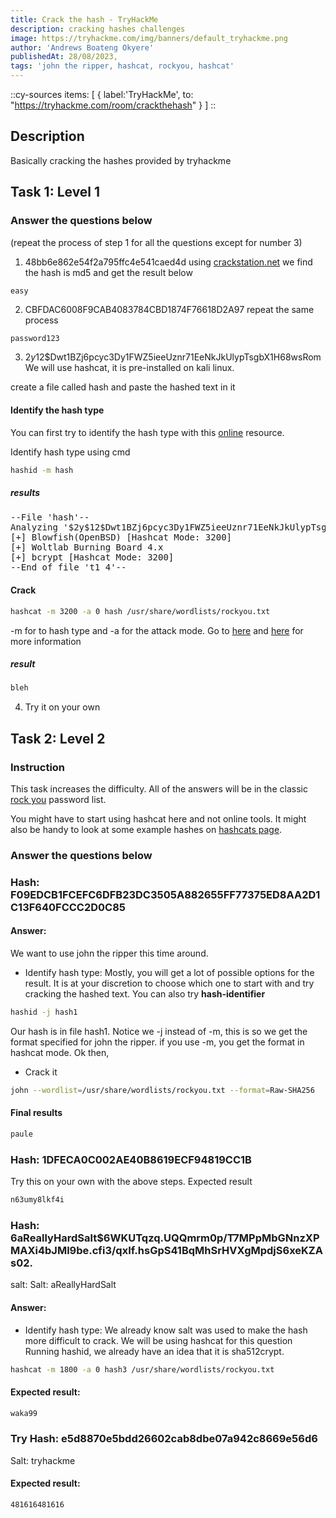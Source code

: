 ```yaml
---
title: Crack the hash - TryHackMe
description: cracking hashes challenges
image: https://tryhackme.com/img/banners/default_tryhackme.png
author: 'Andrews Boateng Okyere'
publishedAt: 28/08/2023,
tags: 'john the ripper, hashcat, rockyou, hashcat'
---
```


::cy-sources
items: [
  {
    label:'TryHackMe',
    to: "https://tryhackme.com/room/crackthehash"
  }
]
::

## Description
Basically cracking the hashes provided by tryhackme

## Task 1: Level 1
### Answer the questions below
(repeat the process of step 1 for all the questions except for number 3)

 1. 48bb6e862e54f2a795ffc4e541caed4d
using [crackstation.net](crackstation.net) we find the hash is md5 and get the result below
```
easy
```
 2. CBFDAC6008F9CAB4083784CBD1874F76618D2A97 
repeat the same process
```sh
password123
```

 3. $2y$12$Dwt1BZj6pcyc3Dy1FWZ5ieeUznr71EeNkJkUlypTsgbX1H68wsRom
We will use hashcat, it is pre-installed on kali linux.


create a file called hash and paste the hashed text in it
#### Identify the hash type
You can first try to identify the hash type with this
[online](https://www.onlinehashcrack.com/hash-identification.php) resource. 

Identify hash type using cmd
```sh
hashid -m hash
```
##### results
<pre>
--File 'hash'--
Analyzing '$2y$12$Dwt1BZj6pcyc3Dy1FWZ5ieeUznr71EeNkJkUlypTsgbX1H68wsRom'
[+] Blowfish(OpenBSD) [Hashcat Mode: 3200]
[+] Woltlab Burning Board 4.x 
[+] bcrypt [Hashcat Mode: 3200]
--End of file 't1_4'--  
</pre>

#### Crack
```sh
hashcat -m 3200 -a 0 hash /usr/share/wordlists/rockyou.txt
```
-m for to  hash type and -a for the attack mode. Go to [here](https://hashcat.net/wiki/doku.php?id=hashcat) and [here](https://hashcat.net/wiki/doku.php?id=example_hashes) for more information

##### result
```sh
bleh

```

4. Try it on your own


## Task 2: Level 2
### Instruction
This task increases the difficulty. All of the answers will be in the classic [rock you](https://github.com/brannondorsey/naive-hashcat/releases/download/data/rockyou.txt) password list.

You might have to start using hashcat here and not online tools. It might also be handy to look at some example hashes on [hashcats page](https://hashcat.net/wiki/doku.php?id=example_hashes).

### Answer the questions below
### Hash: F09EDCB1FCEFC6DFB23DC3505A882655FF77375ED8AA2D1C13F640FCCC2D0C85
#### Answer:
We want to use john the ripper this time around.
- Identify hash type: Mostly, you will get a lot of possible options for the result. It is at your discretion to choose which one  to start with and try cracking the hashed text. You can also try **hash-identifier**
```sh
hashid -j hash1
```
Our hash is in file hash1. Notice we -j instead of -m, this is so we get the format specified for john the ripper. if you use -m, you get the format in hashcat mode. Ok then,
- Crack it
```sh
john --wordlist=/usr/share/wordlists/rockyou.txt --format=Raw-SHA256
```
#### Final results
```md
paule
```

### Hash: 1DFECA0C002AE40B8619ECF94819CC1B
Try this on your own with the above steps.
Expected result
```sh
n63umy8lkf4i
```


### Hash: $6$aReallyHardSalt$6WKUTqzq.UQQmrm0p/T7MPpMbGNnzXPMAXi4bJMl9be.cfi3/qxIf.hsGpS41BqMhSrHVXgMpdjS6xeKZAs02.
salt: Salt: aReallyHardSalt

#### Answer:
- Identify hash type: We already know salt was used to make the hash more difficult to crack. We will be using hashcat for this question
Running hashid, we already have an idea that it is sha512crypt.
```sh
hashcat -m 1800 -a 0 hash3 /usr/share/wordlists/rockyou.txt
```
#### Expected result:
```sh
waka99
```

### Try Hash: e5d8870e5bdd26602cab8dbe07a942c8669e56d6

Salt: tryhackme

#### Expected result:
```sh
481616481616
```

